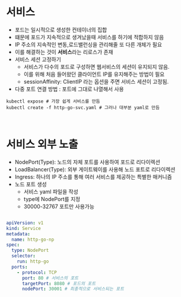 # 서비스 

- 포드는 일시적으로 생성한 컨테이너의 집합
- 떄문에 포드가 지속적으로 생겨났을때 서비스를 하기에 적합하지 않음
- IP 주소의 지속적인 변동,로드밸런싱을 관리해줄 또 다른 개체가 필요
- 이를 해결하는 것이 **서비스**라는 리로스가 존재 
- 서비스 세션 고정하기
    - 서비스가 다수의 포드로 구성하면 웹서비스의 세션이 유지되지 않음.
    - 이를 위해 처음 들어왔던 클라이언트 IP를 유지해주는 방법이 필요
    - sessionAffinity: ClientIP 라는 옵션을 주면 서비스 세션이 고정됨.
- 다중 포트 연결 방법 : 포트에 그대로 나열해서 사용
    
```shell script
kubectl expose # 가장 쉽게 서비스를 만듬
kubectl create -f http-go-svc.yaml # 그러나 대부분 yaml로 만듬 
``` 

<br>

# 서비스 외부 노출

- NodePort(Type): 노드의 자체 포트를 사용하여 포드로 리다이렉션
- LoadBalancer(Type): 외부 게이트웨이를 사용해 노드 포트로 리다이렉션
- Ingress: 하나의 IP 주소를 통해 여러 서비스를 제공하는 특별한 매커니즘 
- 노드 포트 생성
    - 서비스 yaml 파일을 작성
    - type에 NodePort를 지정
    - 30000-32767 포트만 사용가능
    

```shell script

```

```yaml
apiVersion: v1
kind: Service
metadata:
  name: http-go-np
spec:
  type: NodePort
  selector:
    run: http-go
  ports:
    - protocol: TCP
      port: 80 # 서비스의 포트
      targetPort: 8080 # 포드의 포트
      nodePort: 30001 # 최종적으로 서비스되는 포트 
```